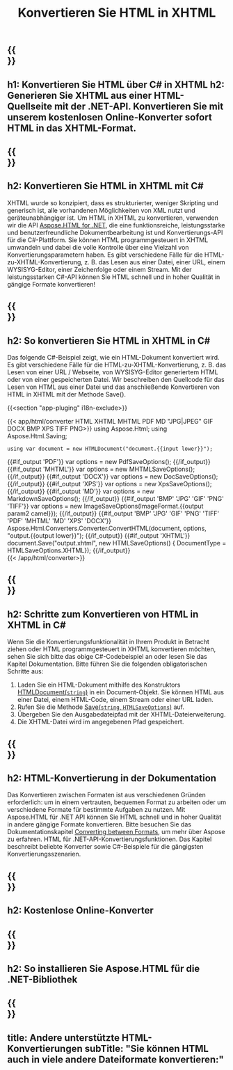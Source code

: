 ﻿---
translation: true
template: /templates/_template-conversion-child.md
title: Konvertieren Sie HTML in XHTML
description: Konvertieren Sie HTML in C# in XHTML. Verwenden Sie einfach die Konverter-API innerhalb von ASP.NET oder einer beliebigen .NET-Anwendung. Probieren Sie kostenlos den Online-HTML-zu-XHTML-Konverter aus!
url: /net/conversion/html-to-xhtml/
family: html
platformtag: net
feature: conversion
informat: HTML
outformat: XHTML
otherformats: DOCX PDF XPS GIF JPEG PNG TIFF BMP MHTML MD
---

{{<section banner>}}
---
h1: Konvertieren Sie HTML über C# in XHTML
h2: Generieren Sie XHTML aus einer HTML-Quellseite mit der .NET-API. Konvertieren Sie mit unserem kostenlosen Online-Konverter sofort HTML in das XHTML-Format.
---

{{<section overview>}}
---
h2: Konvertieren Sie HTML in XHTML mit C#
---

XHTML wurde so konzipiert, dass es strukturierter, weniger Skripting und generisch ist, alle vorhandenen Möglichkeiten von XML nutzt und geräteunabhängiger ist. Um HTML in XHTML zu konvertieren, verwenden wir die API [Aspose.HTML for .NET](https://products.aspose.com/html/net/), die eine funktionsreiche, leistungsstarke und benutzerfreundliche Dokumentbearbeitung ist und Konvertierungs-API für die C#-Plattform. Sie können HTML programmgesteuert in XHTML umwandeln und dabei die volle Kontrolle über eine Vielzahl von Konvertierungsparametern haben. Es gibt verschiedene Fälle für die HTML-zu-XHTML-Konvertierung, z. B. das Lesen aus einer Datei, einer URL, einem WYSISYG-Editor, einer Zeichenfolge oder einem Stream. Mit der leistungsstarken C#-API können Sie HTML schnell und in hoher Qualität in gängige Formate konvertieren!

{{<section demos>}}
---
h2: So konvertieren Sie HTML in XHTML in C#
---

Das folgende C#-Beispiel zeigt, wie ein HTML-Dokument konvertiert wird. Es gibt verschiedene Fälle für die HTML-zu-XHTML-Konvertierung, z. B. das Lesen von einer URL / Webseite, von WYSISYG-Editor generiertem HTML oder von einer gespeicherten Datei. Wir beschreiben den Quellcode für das Lesen von HTML aus einer Datei und das anschließende Konvertieren von HTML in XHTML mit der Methode Save().

{{<section "app-pluging" i18n-exclude>}}

{{< app/html/converter HTML XHTML MHTML PDF MD "JPG|JPEG" GIF DOCX BMP XPS TIFF PNG>}}
using Aspose.Html;
using Aspose.Html.Saving;

    using var document = new HTMLDocument("document.{{input lower}}");
{{#if_output 'PDF'}}
    var options = new PdfSaveOptions();
{{/if_output}}
{{#if_output 'MHTML'}}
    var options = new MHTMLSaveOptions();
{{/if_output}}
{{#if_output 'DOCX'}}
    var options = new DocSaveOptions();
{{/if_output}}
{{#if_output 'XPS'}}
    var options = new XpsSaveOptions();
{{/if_output}}
{{#if_output 'MD'}}
    var options = new MarkdownSaveOptions();
{{/if_output}}
{{#if_output 'BMP' 'JPG' 'GIF' 'PNG' 'TIFF'}}
    var options = new ImageSaveOptions(ImageFormat.{{output param2 camel}});
{{/if_output}}
{{#if_output 'BMP' 'JPG' 'GIF' 'PNG' 'TIFF' 'PDF' 'MHTML' 'MD' 'XPS' 'DOCX'}}
    Aspose.Html.Converters.Converter.ConvertHTML(document, options, "output.{{output lower}}"); 
{{/if_output}}
{{#if_output 'XHTML'}} 
    document.Save("output.xhtml", new HTMLSaveOptions() { DocumentType = HTMLSaveOptions.XHTML}); 
{{/if_output}}     
{{< /app/html/converter>}} 

{{<section steps>}}
---
h2: Schritte zum Konvertieren von HTML in XHTML in C#
---

Wenn Sie die Konvertierungsfunktionalität in Ihrem Produkt in Betracht ziehen oder HTML programmgesteuert in XHTML konvertieren möchten, sehen Sie sich bitte das obige C#-Codebeispiel an oder lesen Sie das Kapitel Dokumentation. Bitte führen Sie die folgenden obligatorischen Schritte aus:
1. Laden Sie ein HTML-Dokument mithilfe des Konstruktors [HTMLDocument(`string`)](https://reference.aspose.com/html/net/aspose.html/htmldocument/htmldocument/) in ein Document-Objekt. Sie können HTML aus einer Datei, einem HTML-Code, einem Stream oder einer URL laden.
1. Rufen Sie die Methode [Save(`string`, `HTMLSaveOptions`)](https://reference.aspose.com/html/net/aspose.html/htmldocument/save/) auf.
1. Übergeben Sie den Ausgabedateipfad mit der XHTML-Dateierweiterung.
1. Die XHTML-Datei wird im angegebenen Pfad gespeichert.

{{<section documentation>}}
---
h2: HTML-Konvertierung in der Dokumentation
---

Das Konvertieren zwischen Formaten ist aus verschiedenen Gründen erforderlich: um in einem vertrauten, bequemen Format zu arbeiten oder um verschiedene Formate für bestimmte Aufgaben zu nutzen. Mit Aspose.HTML für .NET API können Sie HTML schnell und in hoher Qualität in andere gängige Formate konvertieren. Bitte besuchen Sie das Dokumentationskapitel <a href="https://docs.aspose.com/html/net/converting-between-formats/" target="_blank">Converting between Formats</a>, um mehr über Aspose zu erfahren. HTML für .NET-API-Konvertierungsfunktionen. Das Kapitel beschreibt beliebte Konverter sowie C#-Beispiele für die gängigsten Konvertierungsszenarien.

{{<section online-converters>}}
---
h2: Kostenlose Online-Konverter
---

{{<section get-started>}}
---
h2: So installieren Sie Aspose.HTML für die .NET-Bibliothek
---

{{<section other-conversions>}}
---
title: Andere unterstützte HTML-Konvertierungen
subTitle: "Sie können HTML auch in viele andere Dateiformate konvertieren:"
---